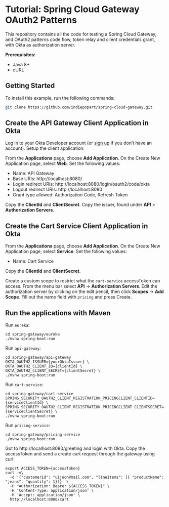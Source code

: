 # Tutorial: Spring Cloud Gateway OAuth2 Patterns

This repository contains all the code for testing a Spring Cloud Gateway, and OAuth2 patterns code flow, token relay and client credentials grant, with Okta as authorization server.

**Prerequisites:**

- Java 8+
- cURL

## Getting Started

To install this example, run the following commands:
```bash
git clone https://github.com/indiepopart/spring-cloud-gateway.git
```

## Create the API Gateway Client Application in Okta

Log in to your Okta Developer account (or [sign up](https://developer.okta.com/signup/) if you don’t have an account).
Setup the client application:

From the **Applications** page, choose **Add Application**. On the Create New Application page, select **Web**. Set the following values:
- Name: API Gateway
- Base URIs: http://localhost:8080/
- Login redirect URIs: http://localhost:8080/login/oauth2/code/okta
- Logout redirect URIs: http://localhost:8080
- Grant type allowed: Authorization Code, Refresh Token

Copy the **ClientId** and **ClientSecret**. Copy the issuer, found under **API** > **Authorization Servers**.

## Create the Cart Service Client Application in Okta

From the **Applications** page, choose **Add Application**. On the Create New Application page, select **Service**. Set the following values:
- Name: Cart Service

Copy the **ClientId** and **ClientSecret**.

Create a custom scope to restrict what the `cart-service` accessToken can access. From the menu bar select **API** -> **Authorization Servers**. Edit the authorization server by clicking on the edit pencil, then click **Scopes** -> **Add Scope**. Fill out the name field with `pricing` and press Create.


## Run the applications with Maven

Run `eureka`:

```shell
cd spring-gateway/eureka
./mvnw spring-boot:run
```

Run `api-gateway`:

```shell
cd spring-gateway/api-gateway
OKTA_OAUTH2_ISSUER={yourOktaIssuer} \
OKTA_OAUTH2_CLIENT_ID={clientId} \
OKTA_OAUTH2_CLIENT_SECRET={clientSecret} \
./mvnw spring-boot:run
```

Run `cart-service`:

```shell
cd spring-gateway/cart-service
SPRING_SECURITY_OAUTH2_CLIENT_REGISTRATION_PRICINGCLIENT_CLIENTID={serviceClientId} \
SPRING_SECURITY_OAUTH2_CLIENT_REGISTRATION_PRICINGCLIENT_CLIENTSECRET={serviceClientSecret} \
./mvnw spring-boot:run
```

Run `pricing-service`:

```shell
cd spring-gateway/pricing-service
./mvnw spring-boot:run
```


Got to http://localhost:8080/greeting and login with Okta.
Copy the accessToken and send a create cart request through the gateway using curl:

```shell
export ACCESS_TOKEN={accessToken}
curl -v\
  -d '{"customerId": "uijoon@mail.com", "lineItems": [{ "productName": "jeans", "quantity": 1}]}' \
  -H "Authorization: Bearer ${ACCESS_TOKEN}" \
  -H 'Content-Type: application/json' \
  -H 'Accept: application/json' \
  http://localhost:8080/cart
```
